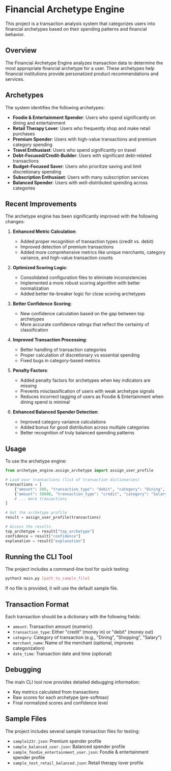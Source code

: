 # Financial Archetype Engine

This project is a transaction analysis system that categorizes users into financial archetypes based on their spending patterns and financial behavior.

## Overview

The Financial Archetype Engine analyzes transaction data to determine the most appropriate financial archetype for a user. These archetypes help financial institutions provide personalized product recommendations and services.

## Archetypes

The system identifies the following archetypes:

- **Foodie & Entertainment Spender**: Users who spend significantly on dining and entertainment
- **Retail Therapy Lover**: Users who frequently shop and make retail purchases
- **Premium Spender**: Users with high-value transactions and premium category spending
- **Travel Enthusiast**: Users who spend significantly on travel
- **Debt-Focused/Credit-Builder**: Users with significant debt-related transactions
- **Budget-Focused Saver**: Users who prioritize saving and limit discretionary spending
- **Subscription Enthusiast**: Users with many subscription services
- **Balanced Spender**: Users with well-distributed spending across categories

## Recent Improvements

The archetype engine has been significantly improved with the following changes:

1. **Enhanced Metric Calculation**:
   - Added proper recognition of transaction types (credit vs. debit)
   - Improved detection of premium transactions
   - Added more comprehensive metrics like unique merchants, category variance, and high-value transaction counts

2. **Optimized Scoring Logic**:
   - Consolidated configuration files to eliminate inconsistencies
   - Implemented a more robust scoring algorithm with better normalization
   - Added better tie-breaker logic for close scoring archetypes

3. **Better Confidence Scoring**:
   - New confidence calculation based on the gap between top archetypes
   - More accurate confidence ratings that reflect the certainty of classification

4. **Improved Transaction Processing**:
   - Better handling of transaction categories
   - Proper calculation of discretionary vs essential spending
   - Fixed bugs in category-based metrics

5. **Penalty Factors**:
   - Added penalty factors for archetypes when key indicators are missing
   - Prevents misclassification of users with weak archetype signals
   - Reduces incorrect tagging of users as Foodie & Entertainment when dining spend is minimal

6. **Enhanced Balanced Spender Detection**:
   - Improved category variance calculations
   - Added bonus for good distribution across multiple categories
   - Better recognition of truly balanced spending patterns

## Usage

To use the archetype engine:

```python
from archetype_engine.assign_archetype import assign_user_profile

# Load your transactions (list of transaction dictionaries)
transactions = [
    {"amount": 500, "transaction_type": "debit", "category": "Dining", "merchant_name": "Restaurant A"},
    {"amount": 50000, "transaction_type": "credit", "category": "Salary", "merchant_name": "Employer Inc"},
    # ... more transactions
]

# Get the archetype profile
result = assign_user_profile(transactions)

# Access the results
top_archetype = result["top_archetype"]
confidence = result["confidence"]
explanation = result["explanation"]
```

## Running the CLI Tool

The project includes a command-line tool for quick testing:

```bash
python3 main.py [path_to_sample_file]
```

If no file is provided, it will use the default sample file.

## Transaction Format

Each transaction should be a dictionary with the following fields:

- `amount`: Transaction amount (numeric)
- `transaction_type`: Either "credit" (money in) or "debit" (money out)
- `category`: Category of transaction (e.g., "Dining", "Shopping", "Salary")
- `merchant_name`: Name of the merchant (optional, improves categorization)
- `date_time`: Transaction date and time (optional)

## Debugging

The main CLI tool now provides detailed debugging information:

- Key metrics calculated from transactions
- Raw scores for each archetype (pre-softmax)
- Final normalized scores and confidence level

## Sample Files

The project includes several sample transaction files for testing:
- `sample123r.json`: Premium spender profile
- `sample_balanced_user.json`: Balanced spender profile
- `sample_foodie_entertainment_user.json`: Foodie & entertainment spender profile
- `sample_test_retail_balanced.json`: Retail therapy lover profile
